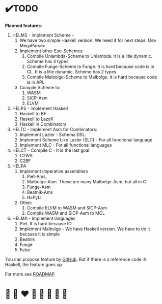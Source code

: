 # ✔️TODO

**Planned features**:
1. HELMS - Implement Scheme -
   1. We have two simple Haskell version. We need it for next steps. Use MegaParsec
   2. Implement other Eso-Schemes:
      1. Compile Unlambda-Scheme to Unlambda. It is a litle dynamic. Scheme has 4 types
      2. Compile Funge-Scheme to Funge. It is hard because code is in CL. It is a litle dynamic. Scheme has 2 types
      3. Compile Malbolge-Scheme to Malbolge. It is hard because code is in APL
   3. Compile Scheme to:
      1. WASM
      2. SICP-Asm
      3. ELVM
2. HELPS - Implement Haskell
   1. Haskell to BF
   2. Haskell to LazyK 
   3. Haskell in Combinators
6. HELTC - Implement Asm for Combinators:
   1. Implement Lazier - Schema DSL. 
   2. Implement Scheme Like Lazier (SLC)  - For all functional language
   3. Implement MLC - For all functional languagee
7. HELCT - Compile C - It is the last goal
    1. C2WS
    2. C2BF
8. HELPA 
   1. Implement imperative assemblers
      1. Piet-Ams, 
      2. Malbolge-Asm. These are many Malbolge-Asm, but all in C
      3. Funge-Asm
      4. Beatnik-Ams
      5. HaPyLi
   2. Other:
      1. Compile ELVM to WASM and SICP-Asm
      2. Compile WASM and SICP-Asm to MCL
9. HELMA - Implement languages
   1. Piet. It is hard because IO
   2. Implement Malbolge - We have Haskell version. We have to do it because it is simple
   3. Beatnik
   4. Funge
   5. False
   
You can propose feature by [GitHub](https://github.com/helvm/helvm.github.io/issues).
But if there is a reference code ih Haskell, the feature goes up

For more see [ROADMAP](../developers/ROADMAP.md).

# 🦄 🌈 ❤️ 💛 💚 💙 🤍 🖤
